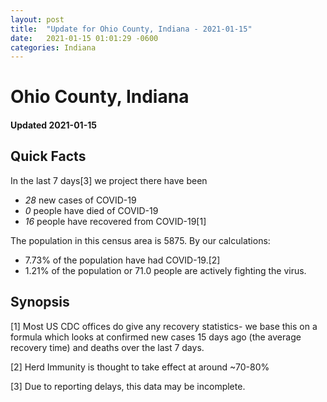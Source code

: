 ```yaml
---
layout: post
title:  "Update for Ohio County, Indiana - 2021-01-15"
date:   2021-01-15 01:01:29 -0600
categories: Indiana
---
```


# Ohio County, Indiana
#### Updated 2021-01-15

## Quick Facts

In the last 7 days[3] we project there have been
- *28* new cases of COVID-19
- *0* people have died of COVID-19
- *16* people have recovered from COVID-19[1]

The population in this census area is 5875. By our calculations:
- 7.73% of the population have had COVID-19.[2]
- 1.21% of the population or 71.0 people are actively fighting the virus.

## Synopsis




[1] Most US CDC offices do give any recovery statistics- we base this on a formula which looks at confirmed new cases
15 days ago (the average recovery time) and deaths over the last 7 days.

[2] Herd Immunity is thought to take effect at around ~70-80%

[3] Due to reporting delays, this data may be incomplete.
 
    